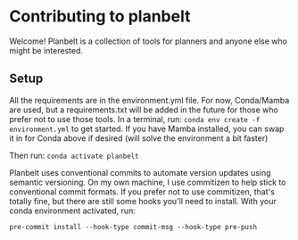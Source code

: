 # Contributing to planbelt
Welcome! Planbelt is a collection of tools for planners and anyone else who might be interested. 

## Setup

All the requirements are in the environment.yml file. For now, Conda/Mamba are used, but a requirements.txt will be added in the future for those who prefer not to use those tools.
In a terminal, run:
```conda env create -f environment.yml```
to get started. If you have Mamba installed, you can swap it in for Conda above if desired (will solve the environment a bit faster)

Then run:
```conda activate planbelt```


Planbelt uses conventional commits to automate version updates using semantic versioning. On my own machine, I use commitizen to help stick to conventional commit formats.
If you prefer not to use commitizen, that's totally fine, but there are still some hooks you'll need to install. With your conda environment activated, run:

```pre-commit install --hook-type commit-msg --hook-type pre-push```

